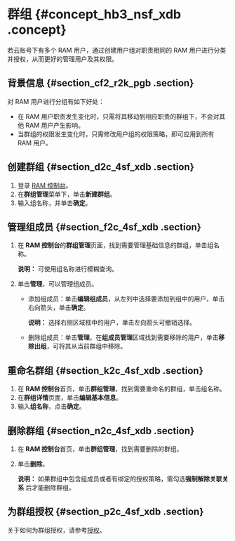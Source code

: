 # 群组 {#concept_hb3_nsf_xdb .concept}

若云账号下有多个 RAM 用户，通过创建用户组对职责相同的 RAM 用户进行分类并授权，从而更好的管理用户及其权限。

## 背景信息 {#section_cf2_r2k_pgb .section}

对 RAM 用户进行分组有如下好处：

-   在 RAM 用户职责发生变化时，只需将其移动到相应职责的群组下，不会对其他 RAM 用户产生影响。
-   当群组的权限发生变化时，只需修改用户组的权限策略，即可应用到所有 RAM 用户。

## 创建群组 {#section_d2c_4sf_xdb .section}

1.  登录 [RAM 控制台](https://ram.console.aliyun.com/)。
2.  在**群组管理**菜单下，单击**新建群组**。
3.  输入组名称，并单击**确定**。

## 管理组成员 {#section_f2c_4sf_xdb .section}

1.  在 **RAM 控制台**的**群组管理**页面，找到需要管理基础信息的群组，单击组名称。

    **说明：** 可使用组名称进行模糊查询。

2.  单击**管理**，可以管理组成员。
    -   添加组成员：单击**编辑组成员**，从左列中选择要添加到组中的用户，单击右向箭头，单击**确定**。

        **说明：** 选择右侧区域框中的用户，单击左向箭头可撤销选择。

    -   删除组成员：单击**管理**，在**组成员管理**区域找到需要移除的用户，单击**移除出组**，可将其从当前群组中移除。

## 重命名群组 {#section_k2c_4sf_xdb .section}

1.  在 **RAM 控制台**首页，单击**群组管理**，找到需要重命名的群组，单击组名称。
2.  在**群组详情**页面，单击**编辑基本信息**。
3.  输入**组名称**，点击**确定**。

## 删除群组 {#section_n2c_4sf_xdb .section}

1.  在 **RAM 控制台**首页，单击**群组管理**，找到需要删除的群组。
2.  单击**删除**。

    **说明：** 如果群组中包含组成员或者有绑定的授权策略，需勾选**强制解除关联关系** 后才能删除群组。


## 为群组授权 {#section_p2c_4sf_xdb .section}

关于如何为群组授权，请参考[授权](intl.zh-CN/用户指南/授权管理/授权.md)。

